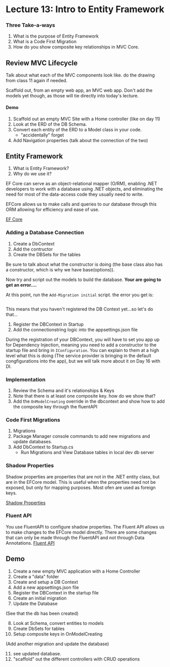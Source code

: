 # Lecture 13: Intro to Entity Framework


### Three Take-a-ways
1. What is the purpose of Entity Framework
3. What is a Code First Migration
4. How do you show composite key relationships in MVC Core.


## Review MVC Lifecycle
Talk about what each of the MVC components look like. do the drawing from 
class 11 again if needed.

Scaffold out, from an empty web app, an MVC web app. Don't add the models yet though,
as those will tie directly into today's lecture. 

#### Demo
1. Scaffold out an empty MVC Site with a Home controller (like on day 11)
2. Look at the ERD of the DB Schema.
3. Convert each entity of the ERD to a Model class in your code.
   - "accidentally" forget 
4. Add Navigation properties (talk about the connection of the two)

## Entity Framework
1. What is Entity Framework?
2. Why do we use it? 

EF Core can serve as an object-relational mapper (O/RM), enabling .NET developers 
to work with a database using .NET objects, and eliminating the need for most of the 
data-access code they usually need to write.

EFCore allows us to make calls and queries to our database through this ORM allowing for efficiency
and ease of use. 

[EF Core](https://docs.microsoft.com/en-us/ef/core/)

### Adding a Database Connection
1. Create a DbContext
2. Add the contructor
3. Create the DBSets for the tables

Be sure to talk about what the constructor is doing (the base class also has a constructor, which is why we have
base(options)).

Now try and script out the models to build the database. **Your are going to get an error....**

At this point, run the `Add-Migration initial` script.  the error you get is:

```

```

This means that you haven't registered the DB Context yet...so let's do that...

1. Register the DBContext in Startup
2. Add the connectionstring logic into the appsettings.json file

During the registration of your DBContext, you will
have to set you app up for Dependency Injection, meaning you need to add a constructor to the startup file
and bring in `IConfiguration`. You can explain to them at a high level what this is doing (The service provider
is bringing in the default congfigurations into the app), but we will talk more about it on Day 16 with DI.


### Implementation
1. Review the Schema and it's relationships & Keys
2. Note that there is at least one composite key. how do we show that? 
3. Add the `OnModelCreating` override in the dbcontext and show how to add the composite key through the fluentAPI


### Code First Migrations
1. Migrations
2. Package Manager console commands to add new migrations and update databases.
3. Add DbContext to Startup.cs
	- Run Migrations and View Database tables in local dev db server


### Shadow Properties
Shadow properties are properties that are not in the .NET entity class, but are in the EFCore model. 
This is useful when the properties need not be exposed, but only for mapping purposes. Most ofen
are used as foreign keys. 

[Shadow Properties](https://docs.microsoft.com/en-us/ef/core/modeling/shadow-properties)

### Fluent API
You use FluentAPI to configure shadow properties. The Fluent API allows us to make changes to the EFCore model
directly. There are some changes that can only be made through the FluentAPI and not through Data Annotations. 
[Fluent API](https://docs.microsoft.com/en-us/ef/core/modeling/shadow-properties#fluent-api)



## Demo

1. Create a new empty MVC application with a Home Controller
2. Create a "data" folder
3. Create and setup a DB Context
4. Add a new appsettings.json file
5. Register the DBContext in the startup file
6. Create an initial migration
7. Update the Database

(See that the db has been created)

8. Look at Schema, convert entities to models
9. Create DbSets for tables
10. Setup composite keys in OnModelCreating

(Add another migration and update the database)

11. see updated database. 
12. "scaffold" out the different controllers with CRUD operations